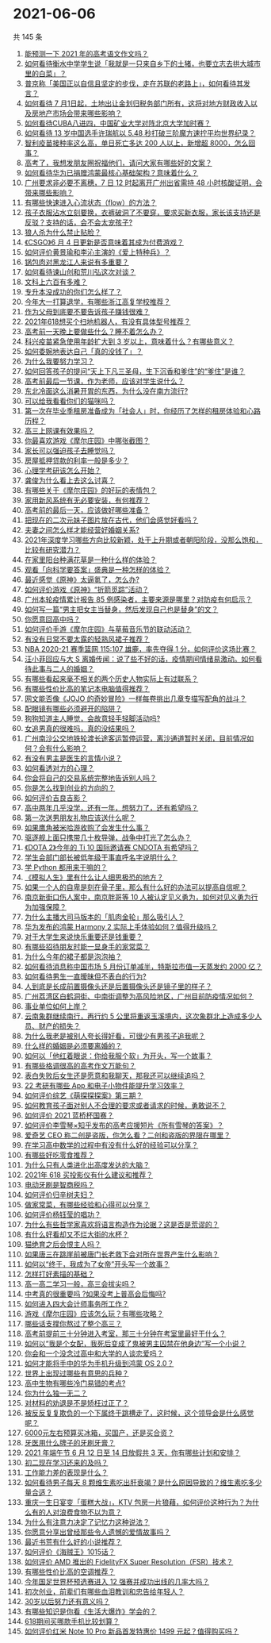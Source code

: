 # 2021-06-06

共 145 条

<!-- BEGIN -->
<!-- 最后更新时间 Sun Jun 06 2021 18:30:20 GMT+0800 (China Standard Time) -->

1. [能预测一下 2021 年的高考语文作文吗？](https://www.zhihu.com/question/451864903)
2. [如何看待衡水中学学生说「我就是一只来自乡下的土猪，也要立志去拱大城市里的白菜」？](https://www.zhihu.com/question/462345321)
3. [普京称「美国正以自信且坚定的步伐，走在苏联的老路上」，如何看待其发言？](https://www.zhihu.com/question/463282858)
4. [如何看待 7
   月1日起，土地出让金划归税务部门所有，这将对地方财政收入以及房地产市场会带来哪些影响？](https://www.zhihu.com/question/463323805)
5. [如何看待CUBA八进四，中国矿业大学对阵北京大学加时赛？](https://www.zhihu.com/question/463306896)
6. [如何看待 13 岁中国选手许瑞航以 5.48
   秒打破三阶魔方速拧平均世界纪录？](https://www.zhihu.com/question/463234557)
7. [智利疫苗接种率这么高，单日死亡多达 200 人以上，新增超
   8000，怎么回事？](https://www.zhihu.com/question/463115629)
8. [高考了，我想发朋友圈祝福他们，请问大家有哪些好的文案？](https://www.zhihu.com/question/405298026)
9. [如何看待华为已捐赠鸿蒙最核心基础架构？意味着什么？](https://www.zhihu.com/question/462892378)
10. [广州要求非必要不离穗，7 日 12 时起离开广州出省需持 48
    小时核酸证明，会带来哪些影响？](https://www.zhihu.com/question/463430613)
11. [有哪些快速进入心流状态（flow）的方法？](https://www.zhihu.com/question/20992764)
12. [孩子衣服沾水立刻要换，衣裤破洞了不要穿，要求买新衣服，家长该支持还是反驳？支持的话，会不会太宠孩子?](https://www.zhihu.com/question/459542600)
13. [狼人杀为什么禁止贴脸？](https://www.zhihu.com/question/462970840)
14. [《CSGO》6 月 4 日更新是否意味着其成为付费游戏？](https://www.zhihu.com/question/463103636)
15. [如何评价黄景瑜和李沁主演的《爱上特种兵》？](https://www.zhihu.com/question/462601125)
16. [锅包肉对黑龙江人来说有多重要？](https://www.zhihu.com/question/462784342)
17. [如何看待谏山创和荒川弘这次对谈？](https://www.zhihu.com/question/463257259)
18. [文科上六百有多难？](https://www.zhihu.com/question/350905229)
19. [专升本没成功的你们怎么样了？](https://www.zhihu.com/question/460210637)
20. [今年大一打算退学，有哪些浙江高复学校推荐？](https://www.zhihu.com/question/58522765)
21. [作为父母到底要不要告诉孩子赚钱很难？](https://www.zhihu.com/question/461239979)
22. [2021年618想买个扫地机器人，有没有具体型号推荐？](https://www.zhihu.com/question/397698378)
23. [高考前一天晚上要做些什么？睡不着怎么办？](https://www.zhihu.com/question/458722775)
24. [科兴疫苗紧急使用年龄扩大到 3 岁以上，意味着什么？有哪些意义？](https://www.zhihu.com/question/463239638)
25. [如何委婉地表达自己「真的没钱了」？](https://www.zhihu.com/question/462984155)
26. [为什么我要努力学习？](https://www.zhihu.com/question/462192669)
27. [如何回答孩子的提问“天上下凡三圣母，生下沉香和爹住”的“爹住”是谁？](https://www.zhihu.com/question/462277776)
28. [高考前最后一节课，作为老师，应该对学生说什么？](https://www.zhihu.com/question/462695709)
29. [东北冷面这么消暑开胃的东西，为什么没在南方流行?](https://www.zhihu.com/question/462700732)
30. [可以给我看看你们的猫咪吗？](https://www.zhihu.com/question/462824843)
31. [第一次在毕业季租房准备成为「社会人」时，你经历了怎样的租房体验和心路历程？](https://www.zhihu.com/question/461693068)
32. [高三上网课有效果吗？](https://www.zhihu.com/question/309967841)
33. [你最喜欢游戏《摩尔庄园》中哪张截图？](https://www.zhihu.com/question/462564850)
34. [家长可以强迫孩子去睡觉吗？](https://www.zhihu.com/question/463206973)
35. [房屋抵押贷款的利率一般是多少？](https://www.zhihu.com/question/387069469)
36. [心理学考研该怎么开始？](https://www.zhihu.com/question/455742815)
37. [龚俊为什么看上去这么讨喜？](https://www.zhihu.com/question/456646250)
38. [有哪些关于《摩尔庄园》的好玩的表情包？](https://www.zhihu.com/question/462564869)
39. [家用新风系统有无必要安装，有何推荐？](https://www.zhihu.com/question/28529319)
40. [高考前的最后一天，应该做好哪些准备？](https://www.zhihu.com/question/463408596)
41. [把现在的二次元妹子图片放在古代，他们会感觉好看吗？](https://www.zhihu.com/question/462903907)
42. [夫妻之间怎么样才能经营好婚姻关系?](https://www.zhihu.com/question/349031552)
43. [2021年深度学习哪些方向比较新颖，处于上升期或者朝阳阶段，没那么饱和，比较有研究潜力？](https://www.zhihu.com/question/460500204)
44. [在家里阳台种满花草是一种什么样的体验？](https://www.zhihu.com/question/461296029)
45. [观看「向科学要答案」盛典是一种怎样的体验？](https://www.zhihu.com/question/463277854)
46. [最近感觉《原神》太逼氪了，怎么办?](https://www.zhihu.com/question/463036805)
47. [如何评价游戏《原神》“折箭觅踪”活动？](https://www.zhihu.com/question/461653474)
48. [广州本轮疫情累计报告 85
    例感染者，主要来源是哪里？对防疫有何启示？](https://www.zhihu.com/question/463254288)
49. [如何写一篇“男主把女主当替身，然后发现自己也是替身”的文？](https://www.zhihu.com/question/437395484)
50. [你愿意回高中吗？](https://www.zhihu.com/question/453231661)
51. [如何评价手游《摩尔庄园》与草莓音乐节的联动活动？](https://www.zhihu.com/question/463139385)
52. [有没有日常不要太露的轻熟风裙子推荐？](https://www.zhihu.com/question/323077384)
53. [NBA 2020-21 赛季篮网 115:107 雄鹿，率先夺得 1
    分，如何评价这场比赛？](https://www.zhihu.com/question/463395654)
54. [汪小菲回应与大 S
    离婚传闻：说了些不好的话，疫情期间情绪易激动。如何看待此事与二人的婚姻？](https://www.zhihu.com/question/463252497)
55. [有哪些看起来毫不相关的两个历史人物实际上有过联系？](https://www.zhihu.com/question/392281921)
56. [有哪些性价比高的笔记本电脑值得推荐？](https://www.zhihu.com/question/322974536)
57. [网文能否像《JOJO
    的奇妙冒险》一样每卷挑出几章专描写配角的战斗？](https://www.zhihu.com/question/463065863)
58. [配眼镜有哪些必须避开的陷阱？](https://www.zhihu.com/question/20123451)
59. [狗狗知道主人睡觉，会故意轻手轻脚活动吗?](https://www.zhihu.com/question/350491086)
60. [女追男真的很难吗，真的没结果吗？](https://www.zhihu.com/question/457364395)
61. [广州南沙公交地铁轮渡长途客运暂停运营，离沙通道暂时关闭，目前情况如何？会有什么影响？](https://www.zhihu.com/question/463278387)
62. [有没有男主是医生的言情小说？](https://www.zhihu.com/question/370530816)
63. [如何看透对方的心理？](https://www.zhihu.com/question/455593731)
64. [你会将自己的交易系统完整地告诉别人吗？](https://www.zhihu.com/question/462350634)
65. [你是怎么找到创业的方向的？](https://www.zhihu.com/question/25857988)
66. [如何评价吉良吉影？](https://www.zhihu.com/question/23771796)
67. [高中两年几乎没学，还有一年，想努力了，还有希望吗？](https://www.zhihu.com/question/462084525)
68. [第一次送男朋友礼物应该送什么呢？](https://www.zhihu.com/question/320207842)
69. [如果鹰角被米哈游收购了会发生什么事？](https://www.zhihu.com/question/462537017)
70. [驱逐舰上面只携带几十枚导弹，战争中打光了怎么办？](https://www.zhihu.com/question/39027069)
71. [《DOTA 2》今年的 Ti 10 国际邀请赛 CNDOTA
    有希望吗？](https://www.zhihu.com/question/459216552)
72. [学生会部门部长被低年级干事直呼名字说明什么？](https://www.zhihu.com/question/21999602)
73. [学 Python 都用来干嘛的？](https://www.zhihu.com/question/34098079)
74. [《模拟人生》里有什么让人细思极恐的地方？](https://www.zhihu.com/question/264106033)
75. [如果一个人的自卑是刻在骨子里，那么有什么好的办法可以提高自信呢？](https://www.zhihu.com/question/461396765)
76. [南京新街口伤人案中，南京胖哥等 10
    人被认定见义勇为，如何对见义勇为行为加强保障？](https://www.zhihu.com/question/462770395)
77. [为什么主播大司马版本的「肌肉金轮」那么吸引人？](https://www.zhihu.com/question/461688762)
78. [华为发布的鸿蒙 Harmony 2
    实际上手体验如何？值得升级吗？](https://www.zhihu.com/question/458633364)
79. [对于大学生来说快乐重要还是钱重要？](https://www.zhihu.com/question/457081209)
80. [有哪些招待朋友时能一显身手的家常菜？](https://www.zhihu.com/question/28037354)
81. [为什么今年的裙子都是泡泡袖？](https://www.zhihu.com/question/397465205)
82. [如何看待消息称中国市场 5 月份订单减半，特斯拉市值一天蒸发约 2000
    亿？](https://www.zhihu.com/question/463066556)
83. [如何看待男生一直暧昧但不表白的行为?](https://www.zhihu.com/question/314211216)
84. [人到底是长成前置摄像头还是后置摄像头还是镜子里的样子？](https://www.zhihu.com/question/66063294)
85. [广州荔湾区白鹤洞街、中南街调整为高风险地区，广州目前防疫情况如何？](https://www.zhihu.com/question/462683954)
86. [事业单位如何上岸？](https://www.zhihu.com/question/345511835)
87. [云南象群继续南行，再行约 5
    公里将重返玉溪境内，这次象群北上造成多少人员、财产的损失？](https://www.zhihu.com/question/463102060)
88. [为什么我老是被别人夸长得好看，可很少有男孩子追我呢？](https://www.zhihu.com/question/319027663)
89. [什么样的婚姻是必须要离婚的？](https://www.zhihu.com/question/320021757)
90. [如何以「他红着眼说：你给我服个软」为开头，写一个故事？](https://www.zhihu.com/question/460697101)
91. [有哪些格调很高的高考作文万能句？](https://www.zhihu.com/question/265353821)
92. [表白失败后女生还是愿意和我聊天，那我还可以继续追吗？](https://www.zhihu.com/question/367730793)
93. [22 考研有哪些 App 和电子小物件能提升学习效率？](https://www.zhihu.com/question/462935512)
94. [如何评价综艺《萌探探探案》第三期？](https://www.zhihu.com/question/462341726)
95. [如何教育孩子面对别人不合理的要求或者请求的时候，勇敢说不？](https://www.zhihu.com/question/460662042)
96. [如何评价 2021 蓝桥杯国赛？](https://www.zhihu.com/question/463261567)
97. [如何评价李雪琴×知乎发布的高考应援短片《所有雪琴的答案》？](https://www.zhihu.com/question/463097533)
98. [爱奇艺 CEO 称二创是盗版，你怎么看？二创和盗版的界限在哪里？](https://www.zhihu.com/question/463058796)
99. [在学习高中数学的过程中有没有什么好的经验可以分享？](https://www.zhihu.com/question/24681105)
100. [有哪些好吃零食推荐？](https://www.zhihu.com/question/453646089)
101. [为什么只有人类进化出高度发达的大脑？](https://www.zhihu.com/question/20323967)
102. [2021年 618 买投影仪有什么建议和推荐？](https://www.zhihu.com/question/458826447)
103. [电动牙刷是智商税吗？](https://www.zhihu.com/question/60799591)
104. [如何评价归辛树夫妇？](https://www.zhihu.com/question/296356537)
105. [做家常菜，有哪些经验和心得可以分享？](https://www.zhihu.com/question/19760437)
106. [如何评价杨钰莹的唱功？](https://www.zhihu.com/question/23503608)
107. [为什么有些哲学家喜欢将语言构造作为论据？这是否是荒谬的？](https://www.zhihu.com/question/456701631)
108. [有什么好看却又不烂大街的水杯？](https://www.zhihu.com/question/65459802)
109. [猫绝育之后会恨主人吗？](https://www.zhihu.com/question/420799616)
110. [如果唐三在跳崖前被唐门长老救下会对所在世界产生什么影响？](https://www.zhihu.com/question/461272805)
111. [如何以“终于，我成为了女帝”开头写一个故事？](https://www.zhihu.com/question/405355755)
112. [怎样打好素描的基础？](https://www.zhihu.com/question/26444779)
113. [高一高二学习一般，高三会拔尖吗？](https://www.zhihu.com/question/461416493)
114. [中考真的很重要吗 ?如果没考上普高会后悔吗?](https://www.zhihu.com/question/461082126)
115. [如何进入四大会计师事务所工作？](https://www.zhihu.com/question/310191544)
116. [游戏《摩尔庄园》应该怎么玩？有哪些攻略？](https://www.zhihu.com/question/371309327)
117. [哪些话支撑你熬过了整个高三？](https://www.zhihu.com/question/398139905)
118. [高考前提前三十分钟进入考室，那三十分钟在考室里最好干什么？](https://www.zhihu.com/question/438598661)
119. [如何以“我是个女配，我死后变成了鬼被男主囚禁在他身边”写一个小说？](https://www.zhihu.com/question/448069836)
120. [你会和一个没念过高中和大学的人谈恋爱吗？](https://www.zhihu.com/question/462293257)
121. [如何才能将手中的华为手机升级到鸿蒙 OS 2.0？](https://www.zhihu.com/question/436295623)
122. [世界上出现过哪些有意思的兵种？](https://www.zhihu.com/question/419256945)
123. [高中生物有哪些冷门易错的考点?](https://www.zhihu.com/question/447559813)
124. [你为什么独一无二？](https://www.zhihu.com/question/463105888)
125. [对材料的劝退是不是矫枉过正了？](https://www.zhihu.com/question/462787240)
126. [被反反复复欺负的一个下属终于跳槽走了，这时候，这个领导会是什么感觉呢？](https://www.zhihu.com/question/419717401)
127. [6000元左右预算买冰箱，买国产，还是买合资？](https://www.zhihu.com/question/427992113)
128. [牙医用什么牌子的牙刷牙膏？](https://www.zhihu.com/question/21064394)
129. [2021 年端午节 6 月 12 日至 14 日放假共 3
     天，你有哪些计划和安排？](https://www.zhihu.com/question/461518659)
130. [初二现在学习还来的及吗？](https://www.zhihu.com/question/460694660)
131. [工作能力差的表现是什么？](https://www.zhihu.com/question/272082217)
132. [如何看待男子每天 8
     颗维生素吃出肝衰竭？是什么原因导致的？维生素吃多少量合适？](https://www.zhihu.com/question/463004931)
133. [重庆一生日宴变「蛋糕大战」，KTV
     包房一片狼藉，如何评价这种行为？为什么有的人对浪费食物不以为意？](https://www.zhihu.com/question/463080691)
134. [为什么有注意力决定了记忆力这种说法？](https://www.zhihu.com/question/453067685)
135. [你愿意分享出曾经那些令人遗憾的爱情故事吗？](https://www.zhihu.com/question/461039473)
136. [最近书荒有什么好的小说推荐？](https://www.zhihu.com/question/454175132)
137. [如何评价《海贼王》1015话？](https://www.zhihu.com/question/463011991)
138. [如何评价 AMD 推出的 FidelityFX Super
     Resolution（FSR）技术？](https://www.zhihu.com/question/462609402)
139. [有哪些性价比高的空调推荐？](https://www.zhihu.com/question/393218413)
140. [今年国足世界杯预选赛进入 12 强赛并成功出线的几率大吗？](https://www.zhihu.com/question/458794320)
141. [初次创业，前辈们有哪些血泪教训和忠告给年轻人？](https://www.zhihu.com/question/456798060)
142. [30岁以后努力还有意义吗？](https://www.zhihu.com/question/461708777)
143. [有哪些知识是你看《生活大爆炸》学会的？](https://www.zhihu.com/question/321167011)
144. [618期间买哪款手机比较划算？](https://www.zhihu.com/question/463120125)
145. [如何评价红米 Note 10 Pro 新品首发特惠价 1499
     元起？值得购买吗？](https://www.zhihu.com/question/461503607)

<!-- END -->
